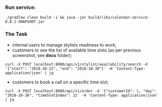 ### Run service:
```
./gradlew clean build -i && java -jar build/libs/calendar-service-0.0.1-SNAPSHOT.jar
```
### The Task
* internal users to manage stylists readiness to work;
* customers to see the list of available time slots (as per previous screenshot, see **docs** folder);
```
curl -X POST localhost:8080/api/v1/stylist/availability/search -d '{"start": "2018-10-22", "end": "2018-10-30"}' -H 'Content-Type: application/json' | jq
```
* customers to book a call on a specific time slot;
```
curl -X POST localhost:8080/api/v1/order -d '{"customerId": 1, "day": "2018-10-30", "timeSlotIndex": 2}' -H 'Content-Type: application/json' | jq
```